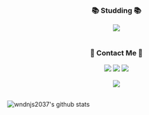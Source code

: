 <div align=center>
<!--
Hi there 👋 
**wndnjs2037/wndnjs2037** is a ✨ _special_ ✨ repository because its `README.md` (this file) appears on your GitHub profile.

Here are some ideas to get you started:

- 🔭 I’m currently working on ...
- 🌱 I’m currently learning ...
- 👯 I’m looking to collaborate on ...
- 🤔 I’m looking for help with ...
- 💬 Ask me about ...
- 📫 How to reach me: ...
- 😄 Pronouns: ...
- ⚡ Fun fact: ...
-->

![header](https://capsule-render.vercel.app/api?type=Waving&color=timeGradient&height=250&section=header&text=♥%20Welcome%20♥&desc=Juwon's%20Github&fontSize=60&descSize=25&animation=fadeIn&fontAlign=50&fontAlignY=45)

#

<div align=center><h3> 👩‍💻 Tech Stack 👨‍💻 </h3>
  <h5> Use as the main </h5>
<img src="https://img.shields.io/badge/javascript-F7DF1E?style=for-the-badge&logo=javascript&logoColor=black">
<img src="https://img.shields.io/badge/html-E34F26?style=for-the-badge&logo=html5&logoColor=white">
<img src="https://img.shields.io/badge/css-1572B6?style=for-the-badge&logo=css3&logoColor=white"></div><br>

<div align=center>
  <h5> Use as the least once </h5>
<img src="https://img.shields.io/badge/JAVA-007396?style=for-the-badge&logo=java&logoColor=white">
<img src="https://img.shields.io/badge/Spring-6DB33F?style=for-the-badge&logo=Spring&logoColor=white"> 
<img src="https://img.shields.io/badge/mysql-4479A1?style=for-the-badge&logo=mysql&logoColor=white"></div><br>

<div align=center>
<img src="https://img.shields.io/badge/c++-00599C?style=for-the-badge&logo=c%2B%2B&logoColor=white">
<img src="https://img.shields.io/badge/python-3776AB?style=for-the-badge&logo=python&logoColor=white"> 
<img src="https://img.shields.io/badge/linux-FCC624?style=for-the-badge&logo=linux&logoColor=black">
<img src="https://img.shields.io/badge/aws-232F3E?style=for-the-badge&logo=aws&logoColor=white">
<!--<img src="https://img.shields.io/badge/github-181717?style=for-the-badge&logo=github&logoColor=white">-->
</div><br>

<div align=center><h3> 📚 Studding 📚 </h3>
<img src="https://img.shields.io/badge/react-61DAFB?style=for-the-badge&logo=react&logoColor=black"> 
</div>
<br>

<div align=center><h3> 💌 Contact Me 💌 </h3>
<a href="https://dev-moomin.tistory.com" target="_blank"><img src="https://img.shields.io/badge/tistory-0B2C4A?style=flat-square&logo=Storyblok&logoColor=white"/></a>
<a href="https://www.instagram.com/juwon0000605" target="_blank"><img src="https://img.shields.io/badge/instagram-5C2D91?style=flat-square&logo=Instagram&logoColor=white"/></a>
<a href="mailto:wndnjs2037@naver.com" target="_blank"><img src="https://img.shields.io/badge/Email-517A9E?style=flat-square&logo=Minutemailer&logoColor=white"/></a></div><br>


<div align=center>
<img src="http://mazassumnida.wtf/api/v2/generate_badge?boj=wndnjs2037"></div><br>


![wndnjs2037's github stats](https://github-readme-stats.vercel.app/api?username=wndnjs2037&show_icons=true&theme=dark)
<!-- ![wndnjs2037's github stats](https://github-readme-stats.vercel.app/api/top-langs/?username=wndnjs2037&show_icons=true&hide_border=true&title_color=004386&icon_color=004386&layout=compact&theme=dark) -->
  
  </div>
